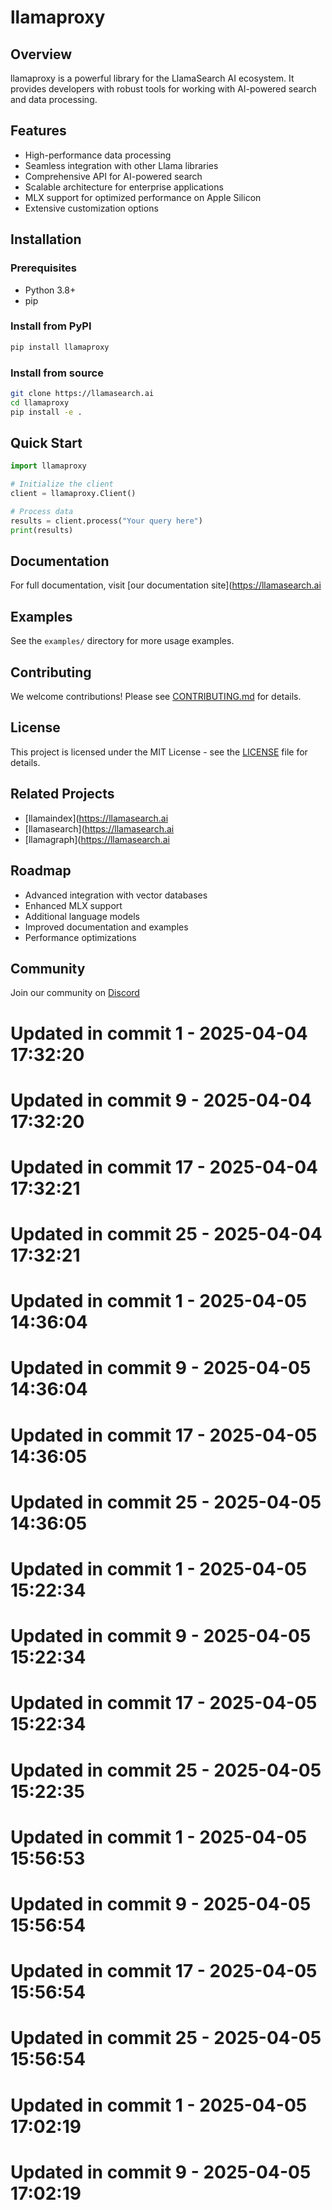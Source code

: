 # llamaproxy

## Overview
llamaproxy is a powerful library for the LlamaSearch AI ecosystem. It provides developers with robust tools for working with AI-powered search and data processing.

## Features
- High-performance data processing
- Seamless integration with other Llama libraries
- Comprehensive API for AI-powered search
- Scalable architecture for enterprise applications
- MLX support for optimized performance on Apple Silicon
- Extensive customization options

## Installation

### Prerequisites
- Python 3.8+
- pip

### Install from PyPI
```bash
pip install llamaproxy
```

### Install from source
```bash
git clone https://llamasearch.ai
cd llamaproxy
pip install -e .
```

## Quick Start
```python
import llamaproxy

# Initialize the client
client = llamaproxy.Client()

# Process data
results = client.process("Your query here")
print(results)
```

## Documentation
For full documentation, visit [our documentation site](https://llamasearch.ai

## Examples
See the `examples/` directory for more usage examples.

## Contributing
We welcome contributions! Please see [CONTRIBUTING.md](CONTRIBUTING.md) for details.

## License
This project is licensed under the MIT License - see the [LICENSE](LICENSE) file for details.

## Related Projects
- [llamaindex](https://llamasearch.ai
- [llamasearch](https://llamasearch.ai
- [llamagraph](https://llamasearch.ai

## Roadmap
- Advanced integration with vector databases
- Enhanced MLX support
- Additional language models
- Improved documentation and examples
- Performance optimizations

## Community
Join our community on [Discord](https://discord.gg/llamasearch)

# Updated in commit 1 - 2025-04-04 17:32:20

# Updated in commit 9 - 2025-04-04 17:32:20

# Updated in commit 17 - 2025-04-04 17:32:21

# Updated in commit 25 - 2025-04-04 17:32:21

# Updated in commit 1 - 2025-04-05 14:36:04

# Updated in commit 9 - 2025-04-05 14:36:04

# Updated in commit 17 - 2025-04-05 14:36:05

# Updated in commit 25 - 2025-04-05 14:36:05

# Updated in commit 1 - 2025-04-05 15:22:34

# Updated in commit 9 - 2025-04-05 15:22:34

# Updated in commit 17 - 2025-04-05 15:22:34

# Updated in commit 25 - 2025-04-05 15:22:35

# Updated in commit 1 - 2025-04-05 15:56:53

# Updated in commit 9 - 2025-04-05 15:56:54

# Updated in commit 17 - 2025-04-05 15:56:54

# Updated in commit 25 - 2025-04-05 15:56:54

# Updated in commit 1 - 2025-04-05 17:02:19

# Updated in commit 9 - 2025-04-05 17:02:19
